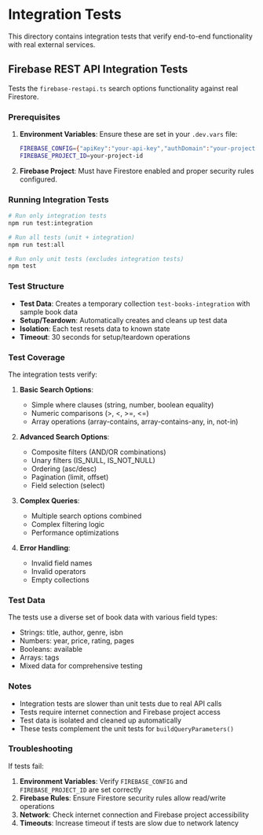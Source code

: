 # Integration Tests

This directory contains integration tests that verify end-to-end functionality with real external services.

## Firebase REST API Integration Tests

Tests the `firebase-restapi.ts` search options functionality against real Firestore.

### Prerequisites

1. **Environment Variables**: Ensure these are set in your `.dev.vars` file:

   ```bash
   FIREBASE_CONFIG={"apiKey":"your-api-key","authDomain":"your-project.firebaseapp.com",...}
   FIREBASE_PROJECT_ID=your-project-id
   ```

2. **Firebase Project**: Must have Firestore enabled and proper security rules configured.

### Running Integration Tests

```bash
# Run only integration tests
npm run test:integration

# Run all tests (unit + integration)
npm run test:all

# Run only unit tests (excludes integration tests)
npm test
```

### Test Structure

- **Test Data**: Creates a temporary collection `test-books-integration` with sample book data
- **Setup/Teardown**: Automatically creates and cleans up test data
- **Isolation**: Each test resets data to known state
- **Timeout**: 30 seconds for setup/teardown operations

### Test Coverage

The integration tests verify:

1. **Basic Search Options**:

   - Simple where clauses (string, number, boolean equality)
   - Numeric comparisons (>, <, >=, <=)
   - Array operations (array-contains, array-contains-any, in, not-in)

2. **Advanced Search Options**:

   - Composite filters (AND/OR combinations)
   - Unary filters (IS_NULL, IS_NOT_NULL)
   - Ordering (asc/desc)
   - Pagination (limit, offset)
   - Field selection (select)

3. **Complex Queries**:

   - Multiple search options combined
   - Complex filtering logic
   - Performance optimizations

4. **Error Handling**:
   - Invalid field names
   - Invalid operators
   - Empty collections

### Test Data

The tests use a diverse set of book data with various field types:

- Strings: title, author, genre, isbn
- Numbers: year, price, rating, pages
- Booleans: available
- Arrays: tags
- Mixed data for comprehensive testing

### Notes

- Integration tests are slower than unit tests due to real API calls
- Tests require internet connection and Firebase project access
- Test data is isolated and cleaned up automatically
- These tests complement the unit tests for `buildQueryParameters()`

### Troubleshooting

If tests fail:

1. **Environment Variables**: Verify `FIREBASE_CONFIG` and `FIREBASE_PROJECT_ID` are set correctly
2. **Firebase Rules**: Ensure Firestore security rules allow read/write operations
3. **Network**: Check internet connection and Firebase project accessibility
4. **Timeouts**: Increase timeout if tests are slow due to network latency
